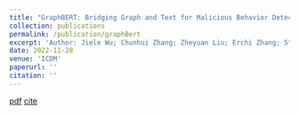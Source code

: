 ```yaml
---
title: "GraphBERT: Bridging Graph and Text for Malicious Behavior Detection on Social Media"
collection: publications
permalink: /publication/graphBert
excerpt: 'Author: Jiele Wu; Chunhui Zhang; Zheyuan Liu; Erchi Zhang; Steven Wilson; Chuxu Zhang'
date: 2022-11-28
venue: 'ICDM'
paperurl: ''
citation: ''
---
```

[pdf](https://aragakiyuiii.github.io/data/GraphBERT-%20Bridging%20Graph%20and%20Text%20for%20Malicious%20Behavior%20Detection%20on%20Social%20Media-ICDM22.pdf)
[cite](https://scholar.googleusercontent.com/scholar.bib?q=info:hvtXsSPxIr4J:scholar.google.com/&output=citation&scisdr=Cm3rM03UEPbHxesOxGo:AGlGAw8AAAAAZGQI3GqSs2gGVEzkrUXIhKB59tw&scisig=AGlGAw8AAAAAZGQI3F3nzqSX_hQF7eKOhz3oGjM&scisf=4&ct=citation&cd=-1&hl=en)

